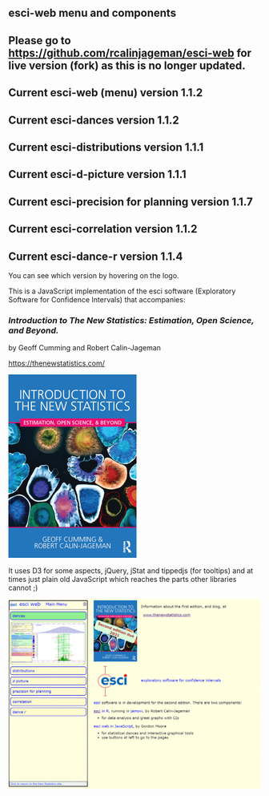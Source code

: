 ## esci-web menu and components

## Please go to https://github.com/rcalinjageman/esci-web for live version (fork) as this is no longer updated.

## Current esci-web (menu)             version 1.1.2
## Current esci-dances                 version 1.1.2
## Current esci-distributions          version 1.1.1 
## Current esci-d-picture              version 1.1.1
## Current esci-precision for planning version 1.1.7
## Current esci-correlation            version 1.1.2
## Current esci-dance-r                version 1.1.4


You can see which version by hovering on the logo.

This is a JavaScript implementation of the esci software (Exploratory Software for Confidence Intervals) that accompanies: 

### _Introduction to The New Statistics: Estimation, Open Science, and Beyond._
by Geoff Cumming and Robert Calin-Jageman

https://thenewstatistics.com/


![Introduction to the New Statistics](images/ITNS-the-cover-2-Feb-16.png?raw=true "Introduction to the New Statistics")


It uses D3 for some aspects, jQuery, jStat and tippedjs (for tooltips) and at times just plain old JavaScript which reaches the parts other libraries cannot ;)

![The esci-web menu page](images/esci-web-view.png?raw=true "esci-web menu page")
